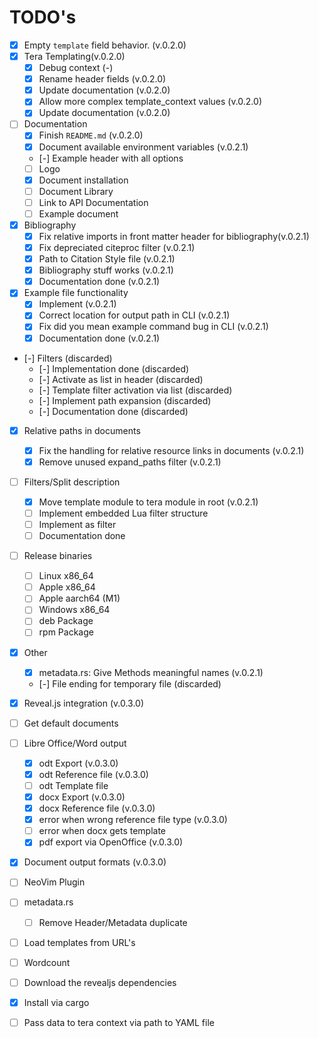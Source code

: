 # TODO's

- [x] Empty `template` field behavior. (v.0.2.0)
- [x] Tera Templating(v.0.2.0)
	- [x] Debug context (-)
	- [x] Rename header fields (v.0.2.0)
	- [x] Update documentation (v.0.2.0)
	- [x] Allow more complex template_context values (v.0.2.0)
	- [x] Update documentation (v.0.2.0)
- [ ] Documentation
	- [x] Finish `README.md` (v.0.2.0)
	- [x] Document available environment variables (v.0.2.1)
	- [-] Example header with all options
	- [ ] Logo
	- [x] Document installation
	- [ ] Document Library
	- [ ] Link to API Documentation
	- [ ] Example document
- [x] Bibliography
	- [x] Fix relative imports in front matter header for bibliography(v.0.2.1)
	- [x] Fix depreciated citeproc filter (v.0.2.1)
	- [x] Path to Citation Style file (v.0.2.1)
	- [x] Bibliography stuff works (v.0.2.1)
	- [x] Documentation done (v.0.2.1)
- [x] Example file functionality
	- [x] Implement (v.0.2.1)
	- [x] Correct location for output path in CLI (v.0.2.1)
	- [x] Fix did you mean example command bug in CLI (v.0.2.1)
	- [x] Documentation done (v.0.2.1)
- [-] Filters (discarded)
	- [-] Implementation done (discarded)
	- [-] Activate as list in header (discarded)
	- [-] Template filter activation via list (discarded)
	- [-] Implement path expansion (discarded)
	- [-] Documentation done (discarded)
- [x] Relative paths in documents
	- [x] Fix the handling for relative resource links in documents (v.0.2.1)
	- [x] Remove unused expand_paths filter (v.0.2.1)
- [ ] Filters/Split description
	- [x] Move template module to tera module in root (v.0.2.1)
	- [ ] Implement embedded Lua filter structure
	- [ ] Implement as filter
	- [ ] Documentation done
- [ ] Release binaries
	- [ ] Linux x86_64
	- [ ] Apple x86_64
	- [ ] Apple aarch64 (M1)
	- [ ] Windows x86_64
	- [ ] deb Package
	- [ ] rpm Package
- [x] Other
	- [x] metadata.rs: Give Methods meaningful names (v.0.2.1)
	- [-] File ending for temporary file (discarded)

- [x] Reveal.js integration (v.0.3.0)
- [ ] Get default documents
- [ ] Libre Office/Word output
	- [x] odt Export (v.0.3.0)
	- [x] odt Reference file (v.0.3.0)
	- [ ] odt Template file
	- [x] docx Export (v.0.3.0)
	- [x] docx Reference file (v.0.3.0)
	- [x] error when wrong reference file type (v.0.3.0)
	- [ ] error when docx gets template
	- [x] pdf export via OpenOffice (v.0.3.0)
- [x] Document output formats (v.0.3.0)
- [ ] NeoVim Plugin
- [ ] metadata.rs
	- [ ] Remove Header/Metadata duplicate
- [ ] Load templates from URL's
- [ ] Wordcount
- [ ] Download the revealjs dependencies
- [x] Install via cargo
- [ ] Pass data to tera context via path to YAML file

